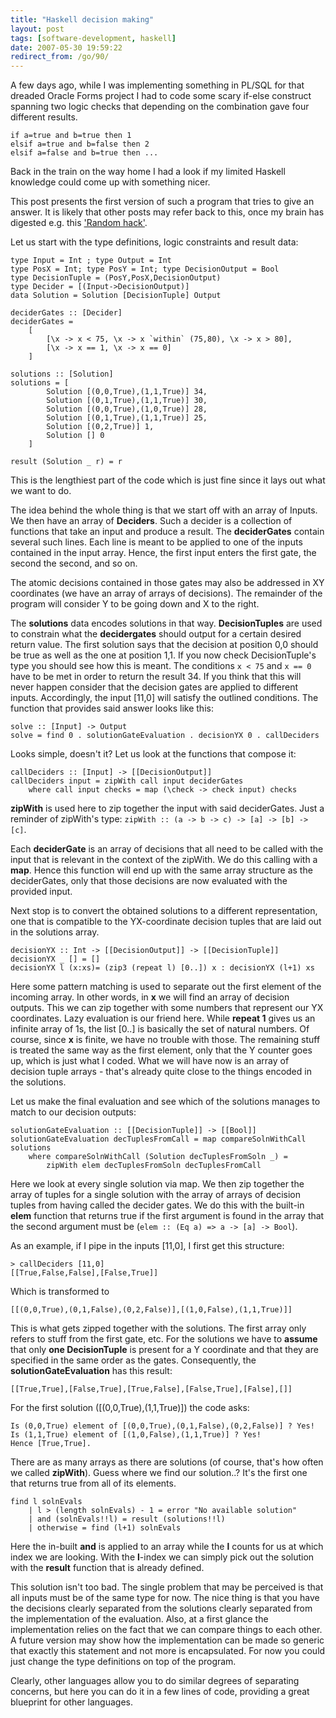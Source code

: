 ```yaml
---
title: "Haskell decision making"
layout: post
tags: [software-development, haskell]
date: 2007-05-30 19:59:22
redirect_from: /go/90/
---
```


A few days ago, while I was implementing something in PL/SQL for that dreaded Oracle Forms project I had to code some scary if-else construct spanning two logic checks that depending on the combination gave four different results. 

    if a=true and b=true then 1
    elsif a=true and b=false then 2
    elsif a=false and b=true then ... 

Back in the train on the way home I had a look if my limited Haskell knowledge could come up with something nicer.

This post presents the first version of such a program that tries to give an answer. It is likely that other posts may refer back to this, once my brain has digested e.g. this ['Random hack'](http://www.randomhacks.net/articles/2007/03/12/monads-in-15-minutes).

Let us start with the type definitions, logic constraints and result data:

    type Input = Int ; type Output = Int
    type PosX = Int; type PosY = Int; type DecisionOutput = Bool
    type DecisionTuple = (PosY,PosX,DecisionOutput)
    type Decider = [(Input->DecisionOutput)]
    data Solution = Solution [DecisionTuple] Output

    deciderGates :: [Decider]
    deciderGates = 
        [
            [\x -> x < 75, \x -> x `within` (75,80), \x -> x > 80],
            [\x -> x == 1, \x -> x == 0]
        ]

    solutions :: [Solution]
    solutions = [
            Solution [(0,0,True),(1,1,True)] 34,
            Solution [(0,1,True),(1,1,True)] 30,
            Solution [(0,0,True),(1,0,True)] 28,
            Solution [(0,1,True),(1,1,True)] 25,
            Solution [(0,2,True)] 1,
            Solution [] 0
        ]

    result (Solution _ r) = r

This is the lengthiest part of the code which is just fine since it lays out what we want to do.

The idea behind the whole thing is that we start off with an array of Inputs. We then have an array of **Deciders**. Such a decider is a collection of functions that take an input and produce a result. The **deciderGates** contain several such lines. Each line is meant to be applied to one of the inputs contained in the input array. Hence, the first input enters the first gate, the second the second, and so on.

The atomic decisions contained in those gates may also be addressed in XY coordinates (we have an array of arrays of decisions). The remainder of the program will consider Y to be going down and X to the right.

The **solutions** data encodes solutions in that way. **DecisionTuples** are used to constrain what the **decidergates** should output for a certain desired return value. The first solution says that the decision at position 0,0 should be true as well as the one at position 1,1. If you now check DecisionTuple's type
you should see how this is meant. The conditions `x < 75` and `x == 0` have to be met in order to return the result 34. If you
think that this will never happen consider that the decision gates are applied to different inputs. Accordingly, the input [11,0] will satisfy the outlined conditions. The function that provides said answer looks like this:


    solve :: [Input] -> Output
    solve = find 0 . solutionGateEvaluation . decisionYX 0 . callDeciders


Looks simple, doesn't it? Let us look at the functions that compose it:


    callDeciders :: [Input] -> [[DecisionOutput]]
    callDeciders input = zipWith call input deciderGates
        where call input checks = map (\check -> check input) checks

**zipWith** is used here to zip together the input with said deciderGates. Just a reminder of zipWith's type: 
`zipWith :: (a -> b -> c) -> [a] -> [b] -> [c]`.

Each **deciderGate** is an array of decisions that all need to be called with the input that is relevant in the context of the zipWith. We do this calling with a **map**. Hence this function will end up with the same array structure as the deciderGates, only that those decisions are now evaluated with the provided input.

Next stop is to convert the obtained solutions to a different representation, one that is compatible to the YX-coordinate decision tuples that are laid out in the solutions array.

    decisionYX :: Int -> [[DecisionOutput]] -> [[DecisionTuple]]
    decisionYX _ [] = []
    decisionYX l (x:xs)= (zip3 (repeat l) [0..]) x : decisionYX (l+1) xs


Here some pattern matching is used to separate out the first element of the incoming array. In other words, in **x** we will find an array of decision outputs. This we can zip together with some numbers that represent our YX coordinates. Lazy evaluation is our friend here. While **repeat 1** gives us an infinite array of 1s, the list [0..] is basically the set of natural numbers. Of course, since **x** is finite,
we have no trouble with those. The remaining stuff is treated the same way as the first element, only that the Y counter goes up, which is just what I coded. What we will have now is an array of decision tuple arrays - that's already quite close to the things encoded in the solutions.

Let us make the final evaluation and see which of the solutions manages to match to our decision outputs:


    solutionGateEvaluation :: [[DecisionTuple]] -> [[Bool]]
    solutionGateEvaluation decTuplesFromCall = map compareSolnWithCall solutions
        where compareSolnWithCall (Solution decTuplesFromSoln _) = 
            zipWith elem decTuplesFromSoln decTuplesFromCall

Here we look at every single solution via map. We then zip together the array of tuples for a single solution with the array of arrays of decision tuples from having called the decider gates. We do this with the built-in **elem** function that returns true if the first argument is found in the array that the second argument must be (`elem :: (Eq a) => a -> [a] -> Bool`).

As an example, if I pipe in the inputs [11,0], I first get this structure:

    > callDeciders [11,0]
    [[True,False,False],[False,True]]

Which is transformed to

    [[(0,0,True),(0,1,False),(0,2,False)],[(1,0,False),(1,1,True)]]

This is what gets zipped together with the solutions. The first array only refers to stuff from the first gate, etc. For the solutions we have to **assume** that only **one DecisionTuple** is present for a Y coordinate and that they are specified in the same order as the gates. Consequently, the **solutionGateEvaluation** has this result:

    [[True,True],[False,True],[True,False],[False,True],[False],[]]


For the first solution ([(0,0,True),(1,1,True)]) the code asks:


    Is (0,0,True) element of [(0,0,True),(0,1,False),(0,2,False)] ? Yes!
    Is (1,1,True) element of [(1,0,False),(1,1,True)] ? Yes!
    Hence [True,True].

There are as many arrays as there are solutions (of course, that's how often we called **zipWith**). Guess where we find our solution..? It's the first one that returns true from all of its elements.

    find l solnEvals
        | l > (length solnEvals) - 1 = error "No available solution"
        | and (solnEvals!!l) = result (solutions!!l)
        | otherwise = find (l+1) solnEvals  

Here the in-built **and** is applied to an array while the **l** counts for us at which index we are looking. With the **l**-index we can simply pick out the solution with the **result** function that is already defined.

This solution isn't too bad. The single problem that may be perceived is that all inputs must be of the same type for now. The nice thing is that you have the decisions clearly separated from the solutions clearly separated from the implementation of the evaluation. Also, at a first glance the implementation relies on the fact that we can compare things to each other. A future version may show how the implementation can be made so generic that exactly this statement and not more is encapsulated. For now you could just change the type definitions on top of the program.

Clearly, other languages allow you to do similar degrees of separating concerns, but here you can do it in a few lines of code, providing a great blueprint for other languages.